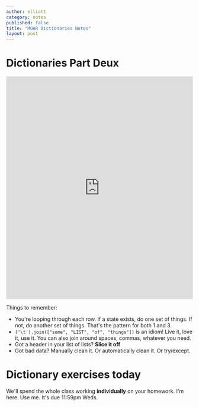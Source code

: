 ```yaml
---
author: elliott
category: notes
published: false
title: "MOAR Dictionaries Notes"
layout: post
---
```


# Dictionaries Part Deux

<iframe src="https://trinket.io/embed/python3/7a57cec4a5" width="100%" height="600" frameborder="0" marginwidth="0" marginheight="0" allowfullscreen></iframe>

Things to remember:

- You're looping through each row.  If a state exists, do one set of things.  If not, do another set of things.  That's the pattern for both 1 and 3.
- `('\t').join(["some", "LIST", "of", "things"])` is an idiom!  Live it, love it, use it.  You can also join around spaces, commas, whatever you need.
- Got a header in your list of lists? **Slice it off**
- Got bad data?  Manually clean it.  Or automatically clean it.  Or try/except.


# Dictionary exercises today

We'll spend the whole class working **individually** on your homework.  I'm here. Use me.
It's due 11:59pm Weds.